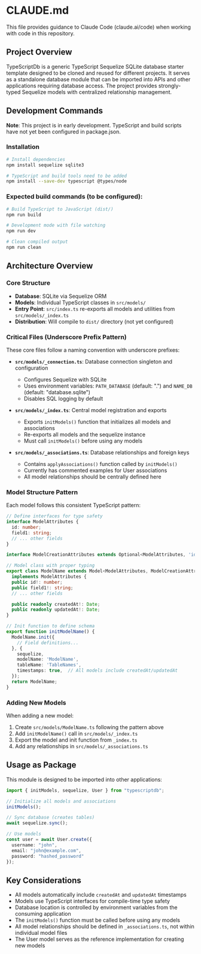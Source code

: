 # CLAUDE.md

This file provides guidance to Claude Code (claude.ai/code) when working with code in this repository.

## Project Overview

TypeScriptDb is a generic TypeScript Sequelize SQLite database starter template designed to be cloned and reused for different projects. It serves as a standalone database module that can be imported into APIs and other applications requiring database access. The project provides strongly-typed Sequelize models with centralized relationship management.

## Development Commands

**Note**: This project is in early development. TypeScript and build scripts have not yet been configured in package.json.

### Installation
```bash
# Install dependencies
npm install sequelize sqlite3

# TypeScript and build tools need to be added
npm install --save-dev typescript @types/node
```

### Expected build commands (to be configured):
```bash
# Build TypeScript to JavaScript (dist/)
npm run build

# Development mode with file watching
npm run dev

# Clean compiled output
npm run clean
```

## Architecture Overview

### Core Structure
- **Database**: SQLite via Sequelize ORM
- **Models**: Individual TypeScript classes in `src/models/`
- **Entry Point**: `src/index.ts` re-exports all models and utilities from `src/models/_index.ts`
- **Distribution**: Will compile to `dist/` directory (not yet configured)

### Critical Files (Underscore Prefix Pattern)
These core files follow a naming convention with underscore prefixes:

- **`src/models/_connection.ts`**: Database connection singleton and configuration
  - Configures Sequelize with SQLite
  - Uses environment variables: `PATH_DATABASE` (default: ".") and `NAME_DB` (default: "database.sqlite")
  - Disables SQL logging by default

- **`src/models/_index.ts`**: Central model registration and exports
  - Exports `initModels()` function that initializes all models and associations
  - Re-exports all models and the sequelize instance
  - Must call `initModels()` before using any models

- **`src/models/_associations.ts`**: Database relationships and foreign keys
  - Contains `applyAssociations()` function called by `initModels()`
  - Currently has commented examples for User associations
  - All model relationships should be centrally defined here

### Model Structure Pattern
Each model follows this consistent TypeScript pattern:

```typescript
// Define interfaces for type safety
interface ModelAttributes {
  id: number;
  field1: string;
  // ... other fields
}

interface ModelCreationAttributes extends Optional<ModelAttributes, 'id'> {}

// Model class with proper typing
export class ModelName extends Model<ModelAttributes, ModelCreationAttributes>
  implements ModelAttributes {
  public id!: number;
  public field1!: string;
  // ... other fields

  public readonly createdAt!: Date;
  public readonly updatedAt!: Date;
}

// Init function to define schema
export function initModelName() {
  ModelName.init({
    // Field definitions...
  }, {
    sequelize,
    modelName: 'ModelName',
    tableName: 'TableNames',
    timestamps: true,  // All models include createdAt/updatedAt
  });
  return ModelName;
}
```

### Adding New Models
When adding a new model:
1. Create `src/models/ModelName.ts` following the pattern above
2. Add `initModelName()` call in `src/models/_index.ts`
3. Export the model and init function from `_index.ts`
4. Add any relationships in `src/models/_associations.ts`

## Usage as Package

This module is designed to be imported into other applications:

```typescript
import { initModels, sequelize, User } from "typescriptdb";

// Initialize all models and associations
initModels();

// Sync database (creates tables)
await sequelize.sync();

// Use models
const user = await User.create({
  username: "john",
  email: "john@example.com",
  password: "hashed_password"
});
```

## Key Considerations

- All models automatically include `createdAt` and `updatedAt` timestamps
- Models use TypeScript interfaces for compile-time type safety
- Database location is controlled by environment variables from the consuming application
- The `initModels()` function must be called before using any models
- All model relationships should be defined in `_associations.ts`, not within individual model files
- The User model serves as the reference implementation for creating new models
